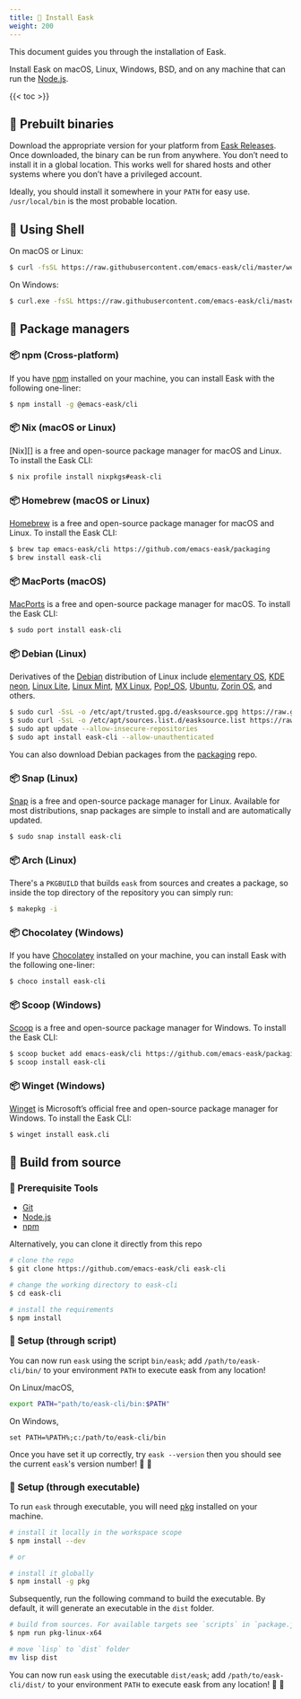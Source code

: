 ```yaml
---
title: 💾 Install Eask
weight: 200
---
```


This document guides you through the installation of Eask.

Install Eask on macOS, Linux, Windows, BSD, and on any machine that can run the [Node.js][].

{{< toc >}}

## 💾 Prebuilt binaries

Download the appropriate version for your platform from [Eask Releases](https://github.com/emacs-eask/cli/releases).
Once downloaded, the binary can be run from anywhere. You don’t need to install
it in a global location. This works well for shared hosts and other systems
where you don’t have a privileged account.

Ideally, you should install it somewhere in your `PATH` for easy use. `/usr/local/bin`
is the most probable location.

## 💾 Using Shell

On macOS or Linux:

```sh
$ curl -fsSL https://raw.githubusercontent.com/emacs-eask/cli/master/webinstall/install.sh | sh
```

On Windows:

```sh
$ curl.exe -fsSL https://raw.githubusercontent.com/emacs-eask/cli/master/webinstall/install.bat | cmd /Q
```

## 💾 Package managers

### 📦 npm (Cross-platform)

If you have [npm][] installed on your machine, you can
install Eask with the following one-liner:

```sh
$ npm install -g @emacs-eask/cli
```

### 📦 Nix (macOS or Linux)

[Nix][] is a free and open-source package manager for macOS and Linux.
To install the Eask CLI:

```sh
$ nix profile install nixpkgs#eask-cli
```

### 📦 Homebrew (macOS or Linux)

[Homebrew][] is a free and open-source package manager for macOS and Linux.
To install the Eask CLI:

```sh
$ brew tap emacs-eask/cli https://github.com/emacs-eask/packaging
$ brew install eask-cli
```

### 📦 MacPorts (macOS)

[MacPorts][] is a free and open-source package manager for macOS.
To install the Eask CLI:

```sh
$ sudo port install eask-cli
```

### 📦 Debian (Linux)

Derivatives of the [Debian][] distribution of Linux include [elementary OS][],
[KDE neon][], [Linux Lite][], [Linux Mint][], [MX Linux][], [Pop!_OS][],
[Ubuntu][], [Zorin OS][], and others.

```sh
$ sudo curl -SsL -o /etc/apt/trusted.gpg.d/easksource.gpg https://raw.githubusercontent.com/emacs-eask/packaging/master/debian/KEY.gpg
$ sudo curl -SsL -o /etc/apt/sources.list.d/easksource.list https://raw.githubusercontent.com/emacs-eask/packaging/master/debian/easksource.list
$ sudo apt update --allow-insecure-repositories
$ sudo apt install eask-cli --allow-unauthenticated
```

You can also download Debian packages from the [packaging][packaging/debian] repo.

### 📦 Snap (Linux)

[Snap][] is a free and open-source package manager for Linux.
Available for most distributions, snap packages are simple to install and are
automatically updated.

```sh
$ sudo snap install eask-cli
```

### 📦 Arch (Linux)

There's a `PKGBUILD` that builds `eask` from sources and creates a package, so
inside the top directory of the repository you can simply run:

```sh
$ makepkg -i
```

### 📦 Chocolatey (Windows)

If you have [Chocolatey][] installed on your machine, you can
install Eask with the following one-liner:

```sh
$ choco install eask-cli
```

### 📦 Scoop (Windows)

[Scoop][] is a free and open-source package manager for Windows.
To install the Eask CLI:

```sh
$ scoop bucket add emacs-eask/cli https://github.com/emacs-eask/packaging
$ scoop install eask-cli
```

### 📦 Winget (Windows)

[Winget][] is Microsoft’s official free and open-source package manager for Windows.
To install the Eask CLI:

```
$ winget install eask.cli
```

## 💾 Build from source

### 🚩 Prerequisite Tools

- [Git][]
- [Node.js][]
- [npm][]

Alternatively, you can clone it directly from this repo

```sh
# clone the repo
$ git clone https://github.com/emacs-eask/cli eask-cli

# change the working directory to eask-cli
$ cd eask-cli

# install the requirements
$ npm install
```

### 🏡 Setup (through script)

You can now run `eask` using the script `bin/eask`; add `/path/to/eask-cli/bin/`
to your environment `PATH` to execute eask from any location!

On Linux/macOS,

```sh
export PATH="path/to/eask-cli/bin:$PATH"
```

On Windows,

```batch
set PATH=%PATH%;c:/path/to/eask-cli/bin
```

Once you have set it up correctly, try `eask --version` then you should see
the current `eask`'s version number! 🎉 🎊

### 🏡 Setup (through executable)

To run `eask` through executable, you will need [pkg][] installed on your machine.

```sh
# install it locally in the workspace scope
$ npm install --dev

# or

# install it globally
$ npm install -g pkg
```

Subsequently, run the following command to build the executable.
By default, it will generate an executable in the `dist` folder.

```sh
# build from sources. For available targets see `scripts` in `package.json`
$ npm run pkg-linux-x64

# move `lisp` to `dist` folder
mv lisp dist
```

You can now run `eask` using the executable `dist/eask`; add `/path/to/eask-cli/dist/`
to your environment `PATH` to execute eask from any location! 🎉 🎊


<!-- Links -->

[packaging/debian]: https://github.com/emacs-eask/packaging/tree/master/debian

[Homebrew]: https://brew.sh/
[MacPorts]: https://www.macports.org/
[Snap]: https://snapcraft.io/
[Chocolatey]: https://chocolatey.org/
[Scoop]: https://scoop.sh/
[Winget]: https://learn.microsoft.com/en-us/windows/package-manager/

[Git]: https://git-scm.com/
[Node.js]: https://nodejs.org/en/
[npm]: https://www.npmjs.com/

[pkg]: https://github.com/vercel/pkg

[Debian]: https://www.debian.org/
[elementary OS]: https://elementary.io/
[KDE neon]: https://neon.kde.org/
[Linux Lite]: https://www.linuxliteos.com/
[Linux Mint]: https://linuxmint.com/
[MX Linux]: https://mxlinux.org/
[Pop!_OS]: https://pop.system76.com/
[Ubuntu]: https://ubuntu.com/
[Zorin OS]: https://zorin.com/os/
